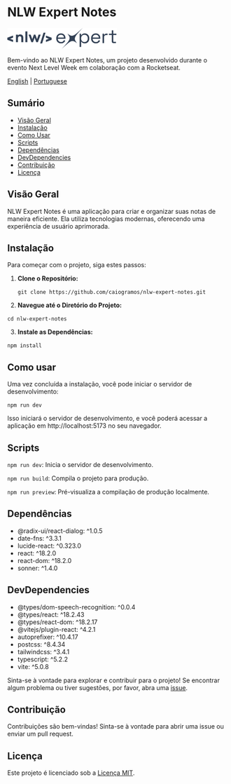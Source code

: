 # NLW Expert Notes

![NLW Expert Notes Logo](./src/assets/logo-nlw-expert.svg)

Bem-vindo ao NLW Expert Notes, um projeto desenvolvido durante o evento Next Level Week em colaboração com a Rocketseat.

[English](README.md) | [Portuguese](README-ptbr.md)


## Sumário
- [Visão Geral](#visão-geral)
- [Instalação](#instalação)
- [Como Usar](#como-usar)
- [Scripts](#scripts)
- [Dependências](#dependências)
- [DevDependencies](#devdependencies)
- [Contribuição](#contribuição)
- [Licença](#licença)

## Visão Geral

NLW Expert Notes é uma aplicação para criar e organizar suas notas de maneira eficiente. Ela utiliza tecnologias modernas, oferecendo uma experiência de usuário aprimorada.

## Instalação

Para começar com o projeto, siga estes passos:

1. **Clone o Repositório:**
   ```
   git clone https://github.com/caiogramos/nlw-expert-notes.git
   ```

2. **Navegue até o Diretório do Projeto:**
  ```
  cd nlw-expert-notes
  ```

3. **Instale as Dependências:**
  ```
  npm install
  ```

## Como usar

Uma vez concluída a instalação, você pode iniciar o servidor de desenvolvimento:
  ```
  npm run dev
  ```

Isso iniciará o servidor de desenvolvimento, e você poderá acessar a aplicação em http://localhost:5173 no seu navegador.

## Scripts

`npm run dev`: Inicia o servidor de desenvolvimento.

`npm run build`: Compila o projeto para produção.

`npm run preview`: Pré-visualiza a compilação de produção localmente.


## Dependências
- @radix-ui/react-dialog: ^1.0.5
- date-fns: ^3.3.1
- lucide-react: ^0.323.0
- react: ^18.2.0
- react-dom: ^18.2.0
- sonner: ^1.4.0

## DevDependencies
- @types/dom-speech-recognition: ^0.0.4
- @types/react: ^18.2.43
- @types/react-dom: ^18.2.17
- @vitejs/plugin-react: ^4.2.1
- autoprefixer: ^10.4.17
- postcss: ^8.4.34
- tailwindcss: ^3.4.1
- typescript: ^5.2.2
- vite: ^5.0.8

Sinta-se à vontade para explorar e contribuir para o projeto! Se encontrar algum problema ou tiver sugestões, por favor, abra uma [issue](https://github.com/caiogramos/nlw-expert-notes/issues).

## Contribuição
Contribuições são bem-vindas! Sinta-se à vontade para abrir uma issue ou enviar um pull request.

## Licença
Este projeto é licenciado sob a [Licença MIT](LICENSE).
